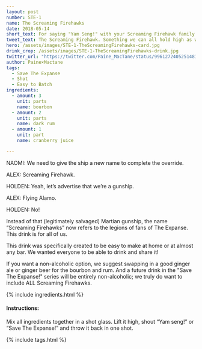 ```yaml
---
layout: post
number: STE-1
name: The Screaming Firehawks
date: 2018-05-14
short_text: For saying "Yam Seng!" with your Screaming Firehawk family! 
tweet_text: The Screaming Firehawk. Something we can all hold high as we say "Yam seng!" and then drink together at parties or at home. Together, as the #ScreamingFirehawks family.
hero: /assets/images/STE-1-TheScreamingFirehawks-card.jpg
drink_crop: /assets/images/STE-1-TheScreamingFirehawks-drink.jpg
twitter_url: "https://twitter.com/Paine_MacTane/status/996127240525148162"
author: Paine×Mactane
tags: 
  - Save The Expanse
  - Shot
  - Easy to Batch
ingredients:
  - amount: 3
    unit: parts
    name: bourbon
  - amount: 2
    unit: parts
    name: dark rum
  - amount: 1
    unit: part
    name: cranberry juice

---
```


NAOMI: We need to give the ship a new name to complete the override.

ALEX: Screaming Firehawk.

HOLDEN: Yeah, let’s advertise that we’re a gunship.

ALEX: Flying Alamo.

HOLDEN: No!

Instead of that (legitimately salvaged) Martian gunship, the name “Screaming Firehawks” now refers to the legions of fans of The Expanse. This drink is for all of us.

This drink was specifically created to be easy to make at home or at almost any bar. We wanted everyone to be able to drink and share it! 

If you want a non-alcoholic option, we suggest swapping in a good ginger ale or ginger beer for the bourbon and rum. And a future drink in the "Save The Expanse!" series will be entirely non-alcoholic; we truly do want to include ALL Screaming Firehawks. 

{% include ingredients.html %}

#### Instructions:

Mix all ingredients together in a shot glass. Lift it high, shout “Yam seng!” or “Save The Expanse!” and throw it back in one shot.

{% include tags.html %}

